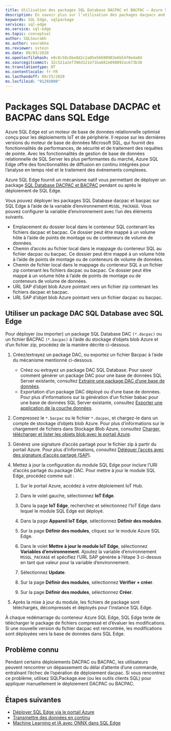 ```yaml
---
title: Utilisation des packages SQL Database DACPAC et BACPAC – Azure SQL Edge
description: En savoir plus sur l’utilisation des packages dacpacs and bacpacs in Azure SQL Edge
keywords: SQL Edge, sqlpackage
services: sql-edge
ms.service: sql-edge
ms.topic: conceptual
author: SQLSourabh
ms.author: sourabha
ms.reviewer: sstein
ms.date: 09/03/2020
ms.openlocfilehash: e9c8c58c6be8d2c2a85e56690903e6b54f0e4a0d
ms.sourcegitcommit: 32c521a2ef396d121e71ba682e098092ac673b30
ms.translationtype: HT
ms.contentlocale: fr-FR
ms.lasthandoff: 09/25/2020
ms.locfileid: "91293898"
---
```

# <a name="sql-database-dacpac-and-bacpac-packages-in-sql-edge"></a>Packages SQL Database DACPAC et BACPAC dans SQL Edge

Azure SQL Edge est un moteur de base de données relationnelle optimisé conçu pour les déploiements IoT et de périphérie. Il repose sur les dernières versions du moteur de base de données Microsoft SQL, qui fournit des fonctionnalités de performances, de sécurité et de traitement des requêtes de pointe. Avec les fonctionnalités de gestion de base de données relationnelle de SQL Server les plus performantes du marché, Azure SQL Edge offre des fonctionnalités de diffusion en continu intégrées pour l’analyse en temps réel et le traitement des événements complexes.

Azure SQL Edge fournit un mécanisme natif vous permettant de déployer un package [SQL Database DACPAC et BACPAC](https://docs.microsoft.com/sql/relational-databases/data-tier-applications/data-tier-applications) pendant ou après le déploiement de SQL Edge.

Vous pouvez déployer les packages SQL Database dacpac et bacpac sur SQL Edge à l’aide de la variable d’environnement `MSSQL_PACKAGE`. Vous pouvez configurer la variable d’environnement avec l’un des éléments suivants.  
- Emplacement du dossier local dans le conteneur SQL contenant les fichiers dacpac et bacpac. Ce dossier peut être mappé à un volume hôte à l’aide de points de montage ou de conteneurs de volume de données. 
- Chemin d’accès au fichier local dans le mappage du conteneur SQL au fichier dacpac ou bacpac. Ce dossier peut être mappé à un volume hôte à l’aide de points de montage ou de conteneurs de volume de données. 
- Chemin de fichier local dans le mappage du conteneur SQL à un fichier zip contenant les fichiers dacpac ou bacpac. Ce dossier peut être mappé à un volume hôte à l’aide de points de montage ou de conteneurs de volume de données. 
- URL SAP d’objet blob Azure pointant vers un fichier zip contenant les fichiers dacpac et bacpac.
- URL SAP d’objet blob Azure pointant vers un fichier dacpac ou bacpac. 

## <a name="use-a-sql-database-dac-package-with-sql-edge"></a>Utiliser un package DAC SQL Database avec SQL Edge

Pour déployer (ou importer) un package SQL Database DAC `(*.dacpac)` ou un fichier BACPAC `(*.bacpac)` à l’aide du stockage d’objets blob Azure et d’un fichier zip, procédez de la manière décrite ci-dessous. 

1. Créez/extrayez un package DAC, ou exportez un fichier Bacpac à l’aide du mécanisme mentionné ci-dessous. 
    - Créez ou extrayez un package DAC SQL Database. Pour savoir comment générer un package DAC pour une base de données SQL Server existante, consultez [Extraire une package DAC d’une base de données](/sql/relational-databases/data-tier-applications/extract-a-dac-from-a-database/).
    - Exportation d’un package DAC déployé ou d’une base de données. Pour plus d’informations sur la génération d’un fichier babac pour une base de données SQL Server existante, consultez [Exporter une application de la couche données](https://docs.microsoft.com/sql/relational-databases/data-tier-applications/export-a-data-tier-application/).

2. Compressez le `*.bacpac` ou le fichier `*.dacpac`, et chargez-le dans un compte de stockage d’objets blob Azure. Pour plus d’informations sur le chargement de fichiers dans Stockage Blob Azure, consultez [Charger, télécharger et lister les objets blob avec le portail Azure](../storage/blobs/storage-quickstart-blobs-portal.md).

3. Générez une signature d’accès partagé pour le fichier zip à partir du portail Azure. Pour plus d’informations, consultez [Déléguer l’accès avec des signature d’accès partagé (SAP)](../storage/common/storage-sas-overview.md).

4. Mettez à jour la configuration du module SQL Edge pour inclure l’URI d’accès partagé du package DAC. Pour mettre à jour le module SQL Edge, procédez comme suit :

    1. Sur le portail Azure, accédez à votre déploiement IoT Hub.

    2. Dans le volet gauche, sélectionnez **IoT Edge**.

    3. Dans la page **IoT Edge**, recherchez et sélectionnez l’IoT Edge dans lequel le module SQL Edge est déployé.

    4. Dans la page **Appareil IoT Edge**, sélectionnez **Définir des modules**.

    5. Sur la page **Définir des modules**, cliquez sur le module Azure SQL Edge.

    6. Dans le volet **Mettre à jour le module IoT Edge**, sélectionnez **Variables d’environnement**. Ajoutez la variable d’environnement `MSSQL_PACKAGE` et spécifiez l’URL SAP générée à l’étape 3 ci-dessus en tant que valeur pour la variable d’environnement. 

    7. Sélectionnez **Update**.

    8. Sur la page **Définir des modules**, sélectionnez **Vérifier + créer**.

    9. Sur la page **Définir des modules**, sélectionnez **Créer**.

5. Après la mise à jour du module, les fichiers de package sont téléchargés, décompressés et déployés pour l’instance SQL Edge.

À chaque redémarrage du conteneur Azure SQL Edge, SQL Edge tente de télécharger le package de fichiers compressé et d’évaluer les modifications. Si une nouvelle version du fichier dacpac est rencontrée, les modifications sont déployées vers la base de données dans SQL Edge.

## <a name="known-issue"></a>Problème connu

Pendant certains déploiements DACPAC ou BACPAC, les utilisateurs peuvent rencontrer un dépassement du délai d’attente d’une commande, entraînant l’échec de l’opération de déploiement dacpac. Si vous rencontrez ce problème, utilisez SQLPackage.exe (ou les outils clients SQL) pour appliquer manuellement le déploiement DACPAC ou BACPAC. 

## <a name="next-steps"></a>Étapes suivantes

- [Déployer SQL Edge via le portail Azure](deploy-portal.md)
- [Transmettre des données en continu](stream-data.md)
- [Machine Learning et IA avec ONNX dans SQL Edge](onnx-overview.md)
